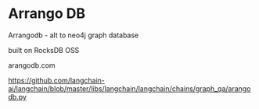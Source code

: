 # Arrango DB

Arrangodb - alt to neo4j graph database

built on RocksDB OSS

arangodb.com

https://github.com/langchain-ai/langchain/blob/master/libs/langchain/langchain/chains/graph_qa/arangodb.py
